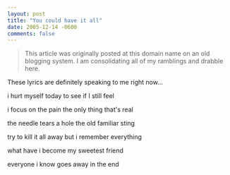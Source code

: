 ```yaml
---
layout: post
title: "You could have it all"
date: 2005-12-14 -0600
comments: false
---
```


> This article was originally posted at this domain name on an old blogging system.  I am consolidating all of my ramblings and drabble here.

These lyrics are definitely speaking to me right now...

i hurt myself today to see if I still feel

i focus on the pain the only thing that's real

the needle tears a hole the old familiar sting

try to kill it all away but i remember everything

what have i become my sweetest friend

everyone i know goes away in the end